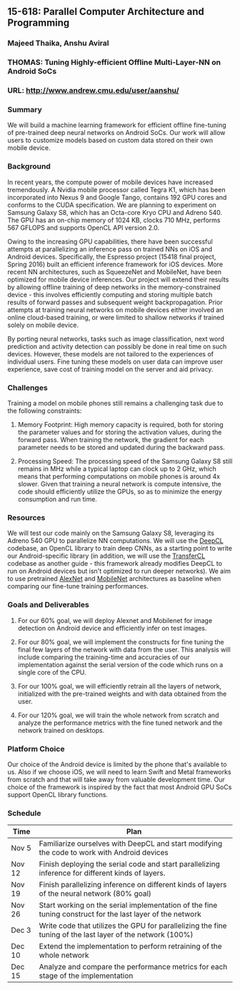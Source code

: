 ## 15-618: Parallel Computer Architecture and Programming
### Majeed Thaika, Anshu Aviral

### THOMAS: Tuning Highly-efficient Offline Multi-Layer-NN on Android SoCs

### URL: http://www.andrew.cmu.edu/user/aanshu/ 

### Summary

We will build a machine learning framework for efficient offline fine-tuning of pre-trained deep neural networks on Android SoCs. Our work will allow users to customize models based on custom data stored on their own mobile device.

### Background

In recent years, the compute power of mobile devices have increased tremendously. A Nvidia mobile processor called Tegra K1, which has been incorporated into Nexus 9 and Google Tango, contains 192 GPU cores and conforms to the CUDA specification. We are planning to experiment on Samsung Galaxy S8, which has an Octa-core Kryo CPU and Adreno 540. The GPU has an on-chip memory of 1024 KB, clocks 710 MHz, performs 567 GFLOPS and supports OpenCL API version 2.0.

Owing to the increasing GPU capabilities, there have been successful attempts at parallelizing an inference pass on trained NNs on iOS and Android devices. Specifically, the Espresso project (15418 final project, Spring 2016) built an efficient inference framework for iOS devices. More recent NN architectures, such as SqueezeNet and MobileNet, have been optimized for mobile device inferences. Our project will extend their results by allowing offline training of deep networks in the memory-constrained device - this involves efficiently computing and storing multiple batch results of forward passes and subsequent weight backpropagation. Prior attempts at training neural networks on mobile devices either involved an online cloud-based training, or were limited to shallow networks if trained solely on mobile device.

By porting neural networks, tasks such as image classification, next word prediction and activity detection can possibly be done in real time on such devices. However, these models are not tailored to the experiences of individual users. Fine tuning these models on user data can improve user experience, save cost of training model on the server and aid privacy.  

### Challenges

Training a model on mobile phones still remains a challenging task due to the following constraints:

1. Memory Footprint: High memory capacity is required, both for storing the parameter values and for storing the activation values, during the forward pass. When training the network, the gradient for each parameter needs to be stored and updated during the backward pass.

2. Processing Speed: The processing speed of the Samsung Galaxy S8 still remains in MHz while a typical laptop can clock up to 2 GHz, which means that performing computations on mobile phones is around 4x slower. Given that training a neural network is compute intensive, the code should efficiently utilize the GPUs, so as to minimize the energy consumption and run time.

### Resources

We will test our code mainly on the Samsung Galaxy S8, leveraging its Adreno 540 GPU to parallelize NN computations. We will use the [DeepCL](https://github.com/hughperkins/DeepCL) codebase, an OpenCL library to train deep CNNs, as a starting point to write our Android-specific library (in addition, we will use the [TransferCL](https://github.com/OValery16/TransferCL) codebase as another guide - this framework already modifies DeepCL to run on Android devices but isn't optimized to run deeper networks). We aim to use pretrained [AlexNet](https://papers.nips.cc/paper/4824-imagenet-classification-with-deep-convolutional-neural-networks.pdf) and [MobileNet](https://arxiv.org/abs/1704.04861) architectures as baseline when comparing our fine-tune training performances.

### Goals and Deliverables

1. For our 60% goal, we will deploy Alexnet and Mobilenet for image detection on Android device and efficiently infer on test images.

2. For our 80% goal, we will implement the constructs for fine tuning the final few layers of the network with data from the user. This analysis will include comparing the training-time and accuracies of our implementation against the serial version of the code which runs on a single core of the CPU.

3. For our 100% goal, we will efficiently retrain all the layers of network, initialized with the pre-trained weights and with data obtained from the user. 

4. For our 120% goal, we will train the whole network from scratch and analyze the performance metrics with the fine tuned network and the network trained on desktops.

### Platform Choice

Our choice of the Android device is limited by the phone that's available to us. Also if we choose iOS, we will need to learn Swift and Metal frameworks from scratch and that will take away from valuable development time. Our choice of the framework is inspired by the fact that most Android GPU SoCs support OpenCL library functions.

### Schedule

Time | Plan |
--- | --- | 
Nov 5 | Familiarize ourselves with DeepCL and start modifying the code to work with Android devices 
Nov 12 | Finish deploying the serial code and start parallelizing inference for different kinds of layers. 
Nov 19 | Finish parallelizing inference on different kinds of layers of the neural network (80% goal) 
Nov 26 | Start working on the serial implementation of the fine tuning construct for the last layer of the network 
Dec 3 | Write code that utilizes the GPU for parallelizing the fine tuning of the last layer of the network (100%) 
Dec 10 | Extend the implementation to perform retraining of the whole network 
Dec 15 | Analyze and compare the performance metrics for each stage of the implementation 